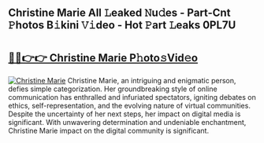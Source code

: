 ## Christine Marie All 𝙻eaked 𝙽u𝚍es - Part-Cnt 𝙿hotos B𝚒kini 𝚅𝚒deo - Hot 𝙿art 𝙻eaks 0PL7U

# <h2><a href="http://ld0lsb.urlbe.top/?page=Christine+Marie">🔗🔗👉👉 Christine Marie P𝚑oto𝚜Vid𝚎o</a></h2>

[![Christine Marie](https://i.imgur.com/eBuTRDB.gif)](http://ld0lsb.urlbe.top/?page=Christine+Marie)
Christine Marie, an intriguing and enigmatic person, defies simple categorization. Her groundbreaking style of online communication has enthralled and infuriated spectators, igniting debates on ethics, self-representation, and the evolving nature of virtual communities. Despite the uncertainty of her next steps, her impact on digital media is significant. With unwavering determination and undeniable enchantment, Christine Marie impact on the digital community is significant.
